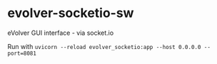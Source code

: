 # evolver-socketio-sw
eVolver GUI interface - via socket.io


Run with `uvicorn --reload evolver_socketio:app --host 0.0.0.0 --port=8081`
